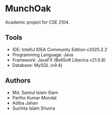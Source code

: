 # MunchOak
Academic project for CSE 2104. 

## Tools
  - IDE: IntelliJ IDEA Community Edition v2025.2.2
  - Programming Language: Java
  - Framework: JavaFX (BellSoft Liberica v21.0.8)
  - Database: MySQL (v9.4)

## Authors
  - Md. Samiul Islam Siam
  - Partho Kumar Mondal
  - Adiba Jahan
  - Suchita Islam Shuvra
